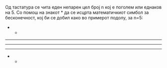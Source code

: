 Од тастатура се чита еден непарен цел број n кој е поголем или еднаков на 5. Со помош на знакот * да се исцрта математичкиот симбол за бесконечност, кој би се добил како во примерот подолу, за n=5:

*   *
** **
* * *
** **
*   *
